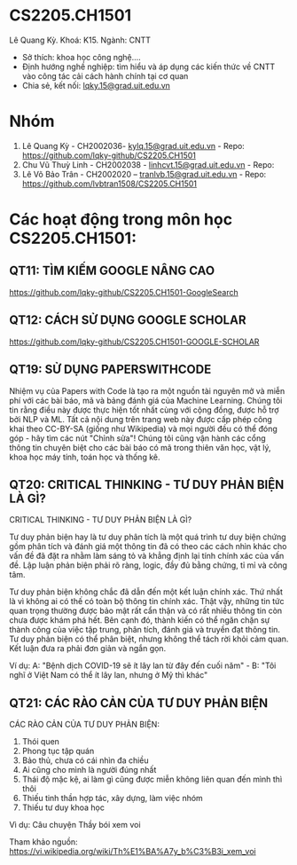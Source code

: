 # CS2205.CH1501
Lê Quang Kỳ. Khoá: K15. Ngành: CNTT  
- Sở thích: khoa học công nghệ....  
- Định hướng nghề nghiệp: tìm hiểu và áp dụng các kiến thức về CNTT vào công tác cải cách hành chính tại cơ quan 
- Chia sẻ, kết nối: lqky.15@grad.uit.edu.vn

# Nhóm
1.	Lê Quang Kỳ - CH2002036- kylq.15@grad.uit.edu.vn - Repo: https://github.com/lqky-github/CS2205.CH1501
2.	Chu Vũ Thuỳ Linh - CH2002038 - linhcvt.15@grad.uit.edu.vn - Repo: 
3.	Lê Võ Bảo Trân - CH2002020 – tranlvb.15@grad.uit.edu.vn - Repo: https://github.com/lvbtran1508/CS2205.CH1501

# Các hoạt động trong môn học CS2205.CH1501:
## QT11: TÌM KIẾM GOOGLE NÂNG CAO
https://github.com/lqky-github/CS2205.CH1501-GoogleSearch

## QT12: CÁCH SỬ DỤNG GOOGLE SCHOLAR
https://github.com/lqky-github/CS2205.CH1501-GOOGLE-SCHOLAR

## QT19: SỬ DỤNG PAPERSWITHCODE
Nhiệm vụ của Papers with Code là tạo ra một nguồn tài nguyên mở và miễn phí với các bài báo, mã và bảng đánh giá của Machine Learning.
Chúng tôi tin rằng điều này được thực hiện tốt nhất cùng với cộng đồng, được hỗ trợ bởi NLP và ML.
Tất cả nội dung trên trang web này được cấp phép công khai theo CC-BY-SA (giống như Wikipedia) và mọi người đều có thể đóng góp - hãy tìm các nút "Chỉnh sửa"!
Chúng tôi cũng vận hành các cổng thông tin chuyên biệt cho các bài báo có mã trong thiên văn học, vật lý, khoa học máy tính, toán học và thống kê.


## QT20: CRITICAL THINKING - TƯ DUY PHẢN BIỆN LÀ GÌ?
CRITICAL THINKING - TƯ DUY PHẢN BIỆN LÀ GÌ?

Tư duy phản biện hay là tư duy phân tích là một quá trình tư duy biện chứng gồm phân tích và đánh giá một thông tin đã có theo các cách nhìn khác cho vấn đề đã đặt ra nhằm làm sáng tỏ và khẳng định lại tính chính xác của vấn đề. Lập luận phản biện phải rõ ràng, logic, đầy đủ bằng chứng, tỉ mỉ và công tâm.

Tư duy phản biện không chắc đã dẫn đến một kết luận chính xác. Thứ nhất là vì không ai có thế có toàn bộ thông tin chính xác. Thật vậy, những tin tức quan trọng thường được bảo mật rất cẩn thận và có rất nhiều thông tin còn chưa được khám phá hết. Bên cạnh đó, thành kiến có thể ngăn chặn sự thành công của việc tập trung, phân tích, đánh giá và truyền đạt thông tin. Tư duy phản biện có thể phân biệt, nhưng không thể tách rời khỏi cảm quan. Kết luận đưa ra phải đơn giản và ngắn gọn.

Ví dụ: 
A: "Bệnh dịch COVID-19 sẽ ít lây lan từ đây đến cuối năm" - 
B: "Tôi nghĩ ở Việt Nam có thể ít lây lan, nhưng ở Mỹ thì khác"


## QT21: CÁC RÀO CẢN CỦA TƯ DUY PHẢN BIỆN
CÁC RÀO CẢN CỦA TƯ DUY PHẢN BIỆN: 
1. Thói quen 
2. Phong tục tập quán 
3. Bảo thủ, chưa có cái nhìn đa chiều 
4. Ai cũng cho mình là người đúng nhất 
5. Thái độ mặc kệ, ai làm gì cũng được miễn không liên quan đến mình thì thôi 
6. Thiếu tinh thần hợp tác, xây dựng, làm việc nhóm 
7. Thiếu tư duy khoa học 

Vì dụ: Câu chuyện Thầy bói xem voi 

Tham khảo nguồn: https://vi.wikipedia.org/wiki/Th%E1%BA%A7y_b%C3%B3i_xem_voi



